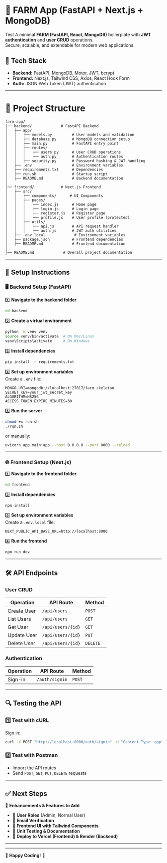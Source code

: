 # **🚀 FARM App (FastAPI + Next.js + MongoDB)**  
Test
A minimal **FARM (FastAPI, React, MongoDB)** boilerplate with **JWT authentication** and **user CRUD** operations.  
Secure, scalable, and extendable for modern web applications.  

## **📌 Tech Stack**
- **Backend:** FastAPI, MongoDB, Motor, JWT, bcrypt
- **Frontend:** Next.js, Tailwind CSS, Axios, React Hook Form
- **Auth:** JSON Web Token (JWT) authentication  

---

# **📂 Project Structure**
```
farm-app/
│── backend/             # FastAPI Backend
│   ├── app/
│   │   ├── models.py         # User models and validation
│   │   ├── database.py       # MongoDB connection setup
│   │   ├── main.py           # FastAPI entry point
│   │   ├── routes/
│   │   │   ├── users.py      # User CRUD operations
│   │   │   ├── auth.py       # Authentication routes
│   │   ├── security.py       # Password hashing & JWT handling
│   ├── .env                  # Environment variables
│   ├── requirements.txt      # Dependencies
│   ├── run.sh                # Startup script
│   ├── README.md             # Backend documentation
│
│── frontend/            # Next.js Frontend
│   ├── src/
│   │   ├── components/      # UI Components
│   │   ├── pages/
│   │   │   ├── index.js      # Home page
│   │   │   ├── login.js      # Login page
│   │   │   ├── register.js   # Register page
│   │   │   ├── profile.js    # User profile (protected)
│   │   ├── utils/
│   │   │   ├── api.js        # API request handler
│   │   │   ├── auth.js       # JWT auth utilities
│   ├── .env.local             # Environment variables
│   ├── package.json          # Frontend dependencies
│   ├── README.md             # Frontend documentation
│
│── README.md             # Overall project documentation
```

---

## **🔧 Setup Instructions**  

### **🖥 Backend Setup (FastAPI)**
1️⃣ **Navigate to the backend folder**
```sh
cd backend
```

2️⃣ **Create a virtual environment**
```sh
python -m venv venv
source venv/bin/activate  # On Mac/Linux
venv\Scripts\activate     # On Windows
```

3️⃣ **Install dependencies**
```sh
pip install -r requirements.txt
```

4️⃣ **Set up environment variables**  
Create a `.env` file:
```
MONGO_URI=mongodb://localhost:27017/farm_skeleton
SECRET_KEY=your_jwt_secret_key
ALGORITHM=HS256
ACCESS_TOKEN_EXPIRE_MINUTES=30
```

5️⃣ **Run the server**
```sh
chmod +x run.sh
./run.sh
```
or manually:
```sh
uvicorn app.main:app --host 0.0.0.0 --port 8000 --reload
```

---

### **🌐 Frontend Setup (Next.js)**
1️⃣ **Navigate to the frontend folder**
```sh
cd frontend
```

2️⃣ **Install dependencies**
```sh
npm install
```

3️⃣ **Set up environment variables**  
Create a `.env.local` file:
```
NEXT_PUBLIC_API_BASE_URL=http://localhost:8000
```

4️⃣ **Run the frontend**
```sh
npm run dev
```

---

## **🛠 API Endpoints**
### **User CRUD**
| Operation     | API Route            | Method |
|--------------|---------------------|--------|
| Create User  | `/api/users`        | `POST` |
| List Users   | `/api/users`        | `GET`  |
| Get User     | `/api/users/{id}`   | `GET`  |
| Update User  | `/api/users/{id}`   | `PUT`  |
| Delete User  | `/api/users/{id}`   | `DELETE` |

### **Authentication**
| Operation    | API Route            | Method |
|-------------|---------------------|--------|
| Sign-in     | `/auth/signin`       | `POST` |

---

## **🔍 Testing the API**
### 1️⃣ **Test with cURL**
Sign in:
```sh
curl -X POST "http://localhost:8000/auth/signin" -H "Content-Type: application/json" -d '{"email": "test@example.com", "password": "yourpassword"}'
```

### 2️⃣ **Test with Postman**
- Import the API routes  
- Send `POST`, `GET`, `PUT`, `DELETE` requests  

---

## **✅ Next Steps**
🚀 **Enhancements & Features to Add**  
- 🔹 **User Roles** (Admin, Normal User)  
- 🔹 **Email Verification**  
- 🔹 **Frontend UI with Tailwind Components**  
- 🔹 **Unit Testing & Documentation**  
- 🔹 **Deploy to Vercel (Frontend) & Render (Backend)**  

---

 

---

🚀 **Happy Coding!** 🚀
